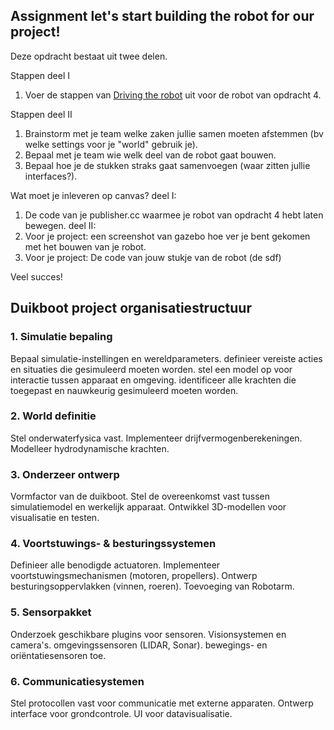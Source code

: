## Assignment let's start building the robot for our project!

Deze opdracht bestaat uit twee delen. 

Stappen deel I
1) Voer de stappen van [Driving the robot](./5_Driving_the_robot.md) uit voor de robot van opdracht 4.

Stappen deel II
1) Brainstorm met je team welke zaken jullie samen moeten afstemmen (bv welke settings voor je "world" gebruik je).
2) Bepaal met je team wie welk deel van de robot gaat bouwen.
3) Bepaal hoe je de stukken straks gaat samenvoegen (waar zitten jullie interfaces?).

Wat moet je inleveren op canvas?
deel I:
1) De code van je publisher.cc waarmee je robot van opdracht 4 hebt laten bewegen.
deel II:
2) Voor je project: een screenshot van gazebo hoe ver je bent gekomen met het bouwen van je robot.
3) Voor je project: De code van jouw stukje van de robot (de sdf)

Veel succes!
## Duikboot project organisatiestructuur

### 1. Simulatie bepaling

Bepaal simulatie-instellingen en wereldparameters.
definieer vereiste acties en situaties die gesimuleerd moeten worden.
stel een model op voor interactie tussen apparaat en omgeving.
identificeer alle krachten die toegepast en nauwkeurig gesimuleerd moeten worden.

### 2. World definitie

Stel onderwaterfysica vast.
Implementeer drijfvermogenberekeningen.
Modelleer hydrodynamische krachten.


### 3. Onderzeer ontwerp

Vormfactor van de duikboot.
Stel de overeenkomst vast tussen simulatiemodel en werkelijk apparaat.
Ontwikkel 3D-modellen voor visualisatie en testen.

### 4. Voortstuwings- & besturingssystemen

Definieer alle benodigde actuatoren.
Implementeer voortstuwingsmechanismen (motoren, propellers).
Ontwerp besturingsoppervlakken (vinnen, roeren).
Toevoeging van Robotarm.

### 5. Sensorpakket

Onderzoek geschikbare plugins voor sensoren.
Visionsystemen en camera's.
omgevingssensoren (LIDAR, Sonar).
bewegings- en oriëntatiesensoren toe.


### 6. Communicatiesystemen

Stel protocollen vast voor communicatie met externe apparaten.
Ontwerp interface voor grondcontrole.
UI voor datavisualisatie.





